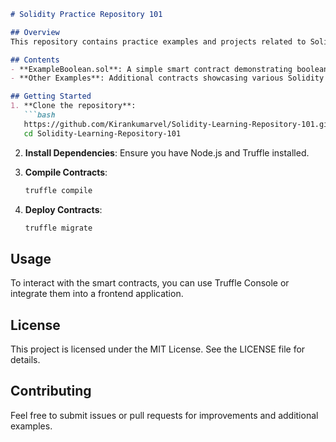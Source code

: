 
```markdown
# Solidity Practice Repository 101

## Overview
This repository contains practice examples and projects related to Solidity smart contract development on the Ethereum blockchain. It aims to enhance understanding of key concepts and practical applications.

## Contents
- **ExampleBoolean.sol**: A simple smart contract demonstrating boolean state management.
- **Other Examples**: Additional contracts showcasing various Solidity features and best practices.

## Getting Started
1. **Clone the repository**:
   ```bash
   https://github.com/Kirankumarvel/Solidity-Learning-Repository-101.git
   cd Solidity-Learning-Repository-101
   ```

2. **Install Dependencies**: Ensure you have Node.js and Truffle installed.

3. **Compile Contracts**:
   ```bash
   truffle compile
   ```

4. **Deploy Contracts**:
   ```bash
   truffle migrate
   ```

## Usage
To interact with the smart contracts, you can use Truffle Console or integrate them into a frontend application.

## License
This project is licensed under the MIT License. See the LICENSE file for details.

## Contributing
Feel free to submit issues or pull requests for improvements and additional examples.
```

